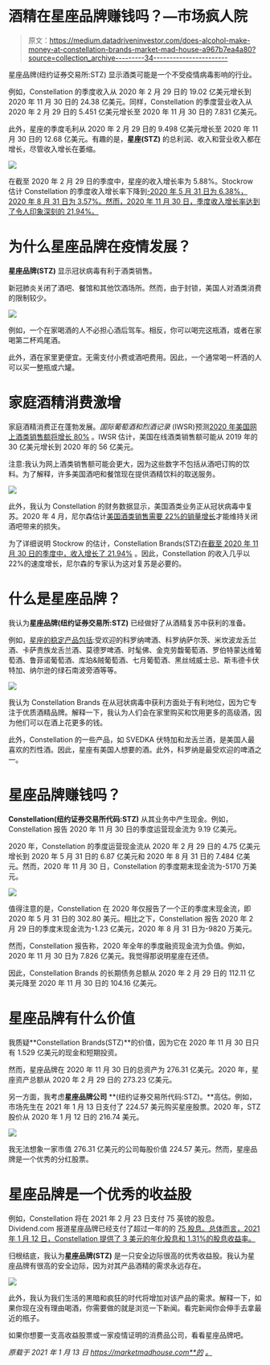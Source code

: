 # 酒精在星座品牌赚钱吗？—市场疯人院

> 原文：<https://medium.datadriveninvestor.com/does-alcohol-make-money-at-constellation-brands-market-mad-house-a967b7ea4a80?source=collection_archive---------34----------------------->

星座品牌(纽约证券交易所:STZ) 显示酒类可能是一个不受疫情病毒影响的行业。

例如，Constellation 的季度收入从 2020 年 2 月 29 日的 19.02 亿美元增长到 2020 年 11 月 30 日的 24.38 亿美元。同样，Constellation 的季度营业收入从 2020 年 2 月 29 日的 5.451 亿美元增长至 2020 年 11 月 30 日的 7.831 亿美元。

此外，星座的季度毛利从 2020 年 2 月 29 日的 9.498 亿美元增长至 2020 年 11 月 30 日的 12.68 亿美元。有趣的是，**星座(STZ)** 的总利润、收入和营业收入都在增长，尽管收入增长在萎缩。

![](img/96e36ee6a82cfea1d853ba04721df7db.png)

在截至 2020 年 2 月 29 日的季度中，星座的收入增长率为 5.88%。Stockrow 估计 Constellation 的季度收入增长率下降到[-2020 年 5 月 31 日为 6.38%，2020 年 8 月 31 日为 3.57%。然而，2020 年 11 月 30 日，季度收入增长率达到了令人印象深刻的 21.94%。](https://stockrow.com/STZ/financials/income/quarterly)

# 为什么星座品牌在疫情发展？

**星座品牌(STZ)** 显示冠状病毒有利于酒类销售。

新冠肺炎关闭了酒吧、餐馆和其他饮酒场所。然而，由于封锁，美国人对酒类消费的限制较少。

![](img/2c435c7a59cc1b7e17e3267612380c5f.png)

例如，一个在家喝酒的人不必担心酒后驾车。相反，你可以喝完这瓶酒，或者在家喝第二杯鸡尾酒。

此外，酒在家里更便宜。无需支付小费或酒吧费用。因此，一个通常喝一杯酒的人可以买一整瓶或六罐。

# 家庭酒精消费激增

家庭酒精消费正在蓬勃发展。*国际葡萄酒和烈酒记录* (IWSR)预测[2020 年美国网上酒类销售额将增长 80%](https://www.forbes.com/sites/chrisfurnari/2020/12/01/online-alcohol-sales-surge-amid-coronavirus-pandemic/?sh=50617e754f3a) 。IWSR 估计，美国在线酒类销售额可能从 2019 年的 30 亿美元增长到 2020 年的 56 亿美元。

注意:我认为网上酒类销售额可能会更大，因为这些数字不包括从酒吧订购的饮料。为了解释，许多美国酒吧和餐馆现在提供酒精饮料的取送服务。

![](img/e063628c04511696c664a2c4476dd675.png)

此外，我认为 Constellation 的财务数据显示，美国酒类业务正从冠状病毒中复苏。2020 年 4 月，尼尔森估计[美国酒类销售需要 22%的销量增长](https://www.nielsen.com/us/en/insights/article/2020/rebalancing-the-covid-19-effect-on-alcohol-sales/)才能维持关闭酒吧带来的损失。

为了详细说明 Stockrow 的估计，Constellation Brands(STZ)[在截至 2020 年 11 月 30 日的季度中，收入增长了 21.94%](https://stockrow.com/STZ/financials/income/quarterly) 。因此，Constellation 的收入几乎以 22%的速度增长，尼尔森的专家认为这对复苏是必要的。

# 什么是星座品牌？

我认为**星座品牌(纽约证券交易所:STZ)** 已经做好了从酒精复苏中获利的准备。

例如，[星座的稳定产品包括](https://www.cbrands.com/brands):受欢迎的科罗纳啤酒、科罗纳萨尔茨、米坎波龙舌兰酒、卡萨贵族龙舌兰酒、莫德罗啤酒、时髦佛、金克劳馥葡萄酒、罗伯特蒙达维葡萄酒、鲁菲诺葡萄酒、库珀&贼葡萄酒、七月葡萄酒、黑丝绒威士忌、斯韦德卡伏特加、纳尔逊的绿石南波旁酒等等。

![](img/b21ac23861b4f0253271d969bc2c7f9b.png)

我认为 Constellation Brands 在从冠状病毒中获利方面处于有利地位，因为它专注于优质酒精品牌。解释一下，我认为人们会在家里购买和饮用更多的高级酒，因为他们可以在酒上花更多的钱。

此外，Constellation 的一些产品，如 SVEDKA 伏特加和龙舌兰酒，是美国人最喜欢的烈性酒。因此，星座有美国人想要的酒。此外，科罗纳是最受欢迎的啤酒之一。

# 星座品牌赚钱吗？

**Constellation(纽约证券交易所代码:STZ)** 从其业务中产生现金。例如，Constellation 报告 2020 年 11 月 30 日的季度运营现金流为 9.19 亿美元。

2020 年，Constellation 的季度运营现金流从 2020 年 2 月 29 日的 4.75 亿美元增长到 2020 年 5 月 31 日的 6.87 亿美元和 2020 年 8 月 31 日的 7.484 亿美元。然而，2020 年 11 月 30 日，Constellation 的季度期末现金流为-5170 万美元。

![](img/c6b8dd73df85e42e7bc81ceb309d046c.png)

值得注意的是，Constellation 在 2020 年仅报告了一个正的季度末现金流，即 2020 年 5 月 31 日的 302.80 美元。相比之下，Constellation 报告 2020 年 2 月 29 日的季度末现金流为-1.23 亿美元，2020 年 8 月 31 日为-9820 万美元。

然而，Constellation 报告称，2020 年全年的季度融资现金流为负值。例如，2020 年 11 月 30 日为 7.826 亿美元。我觉得那说明星座在还债。

因此，Constellation Brands 的长期债务总额从 2020 年 2 月 29 日的 112.11 亿美元降至 2020 年 11 月 30 日的 104.16 亿美元。

# 星座品牌有什么价值

我质疑**Constellation Brands(STZ)**的价值，因为它在 2020 年 11 月 30 日只有 1.529 亿美元的现金和短期投资。

然而，星座品牌在 2020 年 11 月 30 日的总资产为 276.31 亿美元。2020 年，星座资产总额从 2020 年 2 月 29 日的 273.23 亿美元。

另一方面，我考虑**星座品牌公司** **(纽约证券交易所代码:STZ)。**高估。例如，市场先生在 2021 年 1 月 13 日支付了 224.57 美元购买星座股票。2020 年，STZ 股价从 2020 年 1 月 12 日的 216.74 美元。

![](img/396e80a10a282a02fccabeeb469c273f.png)

我无法想象一家市值 276.31 亿美元的公司每股价值 224.57 美元。然而，星座品牌是一个优秀的分红股票。

# 星座品牌是一个优秀的收益股

例如，Constellation 将在 2021 年 2 月 23 日支付 75 英镑的股息。Dividend.com 报道星座品牌已经支付了超过一年的的 [75 股息。总体而言，2021 年 1 月 12 日，Constellation 提供了 3 美元的年化股息和 1.31%的股息收益率。](https://www.dividend.com/stocks/consumer-staples/consumer-products/beverages/stz-constellation-brands-inc/)

归根结底，我认为**星座品牌(STZ)** 是一只安全边际很高的优秀收益股。我认为星座品牌有很高的安全边际，因为对其产品酒精的需求永远存在。

![](img/c29f9d9a3a3f162219edd080ef24c0fa.png)

此外，我认为我们生活的黑暗和疯狂的时代将增加对该产品的需求。解释一下，如果你现在没有理由喝酒，你需要做的就是浏览一下新闻。看完新闻你会伸手去拿最近的瓶子。

如果你想要一支高收益股票或一家疫情证明的消费品公司，看看星座品牌吧。

*原载于 2021 年 1 月 13 日 https://marketmadhouse.com**的* [*。*](https://marketmadhouse.com/does-alcohol-make-money-at-constellation-brands/)